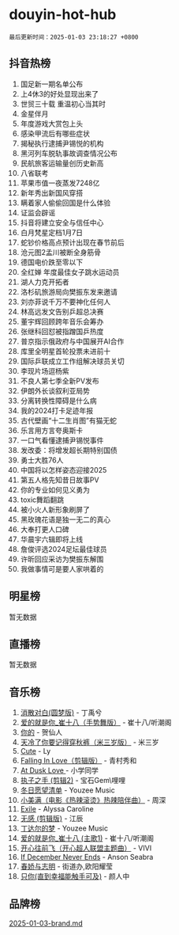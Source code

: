 # douyin-hot-hub

`最后更新时间：2025-01-03 23:18:27 +0800`

## 抖音热榜

1. 国足新一期名单公布
1. 上4休3的好处显现出来了
1. 世贸三十载 重温初心当其时
1. 金星伴月
1. 年度游戏大赏包上头
1. 感染甲流后有哪些症状
1. 揭秘执行逮捕尹锡悦的机构
1. 黑河列车脱轨事故调查情况公布
1. 民航旅客运输量创历史新高
1. 八省联考
1. 苹果市值一夜蒸发7248亿
1. 新年秀出新国风穿搭
1. 瞒着家人偷偷回国是什么体验
1. 证监会辟谣
1. 抖音将建立安全与信任中心
1. 白月梵星定档1月7日
1. 蛇钞价格高点预计出现在春节前后
1. 沧元图2孟川被断全身筋骨
1. 德国电价跌至零以下
1. 全红婵 年度最佳女子跳水运动员
1. 湖人力克开拓者
1. 洛杉矶旅游局向樊振东发来邀请
1. 刘亦菲说千万不要神化任何人
1. 林高远发文告别乒超总决赛
1. 董宇辉回顾跨年音乐会筹办
1. 张继科回怼被指蹭国乒热度
1. 普京指示俄政府与中国展开AI合作
1. 库里全明星首轮投票未进前十
1. 国际乒联成立工作组解决球员关切
1. 李现片场逗杨紫
1. 不良人第七季全新PV发布
1. 伊朗外长谈叙利亚局势
1. 分离转换性障碍是什么病
1. 我的2024打卡足迹年报
1. 古代壁画“十二生肖图”有猫无蛇
1. 乐言用方言夸奥斯卡
1. 一口气看懂逮捕尹锡悦事件
1. 发改委：将增发超长期特别国债
1. 勇士大胜76人
1. 中国将以怎样姿态迎接2025
1. 第五人格先知昔日故事PV
1. 你的专业如何见义勇为
1. toxic舞蹈翻跳
1. 被小火人新形象刷屏了
1. 黑玫瑰花语是独一无二的真心
1. 大奉打更人口碑
1. 华晨宇六辑即将上线
1. 詹俊评选2024足坛最佳球员
1. 许昕回应采访为樊振东解围
1. 我做事情可是要人家哄着的

## 明星榜

暂无数据

## 直播榜

暂无数据

## 音乐榜

1. [消散对白(圆梦版)](https://sf5-hl-cdn-tos.douyinstatic.com/obj/tos-cn-ve-2774/og4jB5I5IizzoZVAAAzWgBMAsMDWoArfwBOiFs) - 丁禹兮
1. [爱的就是你_崔十八（手势舞版）](https://sf5-hl-cdn-tos.douyinstatic.com/obj/tos-cn-ve-2774/oApB2AigNyB4sTw7JhBOikMAf0oDJzMWBuIrgm) - 崔十八/听潮阁
1. [你的](https://sf5-hl-cdn-tos.douyinstatic.com/obj/tos-cn-ve-2774/oYuIeKf42jB7sEV6B2upMdpYAgfrQWj0FeRegh) - 贺仙人
1. [天冷了你要记得穿秋裤（米三岁版）](https://sf5-hl-cdn-tos.douyinstatic.com/obj/tos-cn-ve-2774/oQlIwVIDWiZ6BQilAorS7MA0AgCkQDvcZAdm1) - 米三岁
1. [Cute](https://sf5-hl-cdn-tos.douyinstatic.com/obj/tos-cn-ve-2774/o4IbIzHWKAAB4wsS5qMBRiiAlEBGTpQRNfFvuo) - Ly
1. [Falling In Love（剪辑版）](https://sf6-cdn-tos.douyinstatic.com/obj/tos-cn-ve-2774/o8ajpA8zzgBPahbBIO8AcKGBLJezFCRd1wfP9f) - 青村秀和
1. [ At Dusk  Love ](https://sf5-hl-cdn-tos.douyinstatic.com/obj/tos-cn-ve-2774/o8CrpCf5CaYgI4ZrtQgMQAFEfuGqNnRSDQAPBc) - 小学同学
1. [执子之手 (剪辑2)](https://sf5-hl-cdn-tos.douyinstatic.com/obj/tos-cn-ve-2774/oUoZLQjCc31XzqsBnBQUNgeKtYPBcgbFDwtfcu) - 宝石Gem\哩哩
1. [冬日愿望清单](https://sf5-hl-cdn-tos.douyinstatic.com/obj/tos-cn-ve-2774/oIIgUOeamCFCVAzxN6MFRLIBlLGpUqQxeeHrLE) - Youzee Music
1. [小美满（电影《热辣滚烫》热辣陪伴曲）](https://sf5-hl-cdn-tos.douyinstatic.com/obj/tos-cn-ve-2774/o0GAn2lSgfZIDUgtevCGDQYnFg4CwnrBaxbTZL) - 周深
1. [Exile](https://sf5-hl-cdn-tos.douyinstatic.com/obj/tos-cn-ve-2774/oYj4gAQTknKE3WW0Je8KGmQ7z1cA4FefwtbufD) - Alyssa Caroline
1. [无感 (剪辑版)](https://sf5-hl-cdn-tos.douyinstatic.com/obj/tos-cn-ve-2774/o0eIsUzJBDlQaQFC5OFlgbMEZC1TFYBftOBn6p) - 江辰
1. [丁达尔的梦](https://sf5-hl-cdn-tos.douyinstatic.com/obj/tos-cn-ve-2774/oMU3WirUZBVQkAC9ccG5P2IQirziZM2RTInUY) - Youzee Music
1. [爱的就是你_崔十八 (主歌1)](https://sf5-hl-cdn-tos.douyinstatic.com/obj/tos-cn-ve-2774/oI5BO5DhFZ6UTcNCnZaOCBLtZ7WIMQGfgnXf5E) - 崔十八/听潮阁
1. [开心往前飞（开心超人联盟主题曲）](https://sf5-hl-cdn-tos.douyinstatic.com/obj/tos-cn-ve-2774/9d8fb7c82cf1421fb93a9fe925275e0a) - VIVI
1. [If December Never Ends](https://sf5-hl-cdn-tos.douyinstatic.com/obj/tos-cn-ve-2774/oY1IQMoTgCFIBg8RZifyqlBBt1UFgitTYmxeOS) - Anson Seabra
1. [春娇与志明](https://sf5-hl-cdn-tos.douyinstatic.com/obj/tos-cn-ve-2774/e530d8fceb7044b39707d7f9ff54add1) - 街道办,欧阳耀莹
1. [只你(直到幸福能触手可及)](https://sf5-hl-cdn-tos.douyinstatic.com/obj/tos-cn-ve-2774/o0lBkRDzFTeaVSUz3ZZSCBVtZ5DIMQGfgmEAuE) - 颜人中

## 品牌榜

[2025-01-03-brand.md](2025-01-03-brand.md)
